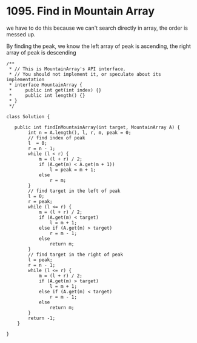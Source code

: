 # 1095. Find in Mountain Array

we have to do this because we can't search directly in array, the order is messed up.

By finding the peak, we know the left array of peak is ascending, the right array of peak is descending



```
/**
 * // This is MountainArray's API interface.
 * // You should not implement it, or speculate about its implementation
 * interface MountainArray {
 *     public int get(int index) {}
 *     public int length() {}
 * }
 */
 
class Solution {
    
   public int findInMountainArray(int target, MountainArray A) {
        int n = A.length(), l, r, m, peak = 0;
        // find index of peak
        l  = 0;
        r = n - 1;
        while (l < r) {
            m = (l + r) / 2;
            if (A.get(m) < A.get(m + 1))
                l = peak = m + 1;
            else
                r = m;
        }
        // find target in the left of peak
        l = 0;
        r = peak;
        while (l <= r) {
            m = (l + r) / 2;
            if (A.get(m) < target)
                l = m + 1;
            else if (A.get(m) > target)
                r = m - 1;
            else
                return m;
        }
        // find target in the right of peak
        l = peak;
        r = n - 1;
        while (l <= r) {
            m = (l + r) / 2;
            if (A.get(m) > target)
                l = m + 1;
            else if (A.get(m) < target)
                r = m - 1;
            else
                return m;
        }
        return -1;
    }        
    
}
```
